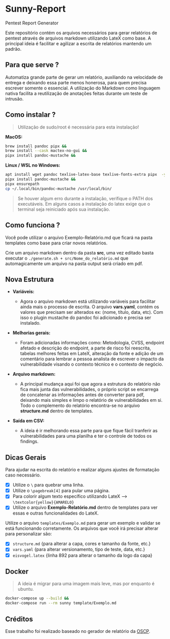 # Sunny-Report

Pentest Report Generator

Este repositório contém os arquivos necessários para gerar relatórios de pentest através de
arquivos markdown utilizando LateX como base. A principal ideia é facilitar e agilizar a escrita de relatórios mantendo um padrão.

## Para que serve ?

Automatiza grande parte de gerar um relatório, auxiliando na velocidade de entrega e deixando essa parte menos honerosa, para quem precisa escrever somente o essencial.
A utilização do Markdown como linguagem nativa facilita a reutilização de anotações feitas durante um teste de intrusão.

## Como instalar ?

> Utilização de sudo/root é necessária para esta instalação!

**MacOS:**

```sh
brew install pandoc pipx &&
brew install --cask mactex-no-gui &&
pipx install pandoc-mustache &&
```

**Linux / WSL no Windows:**

```sh
apt install wget pandoc texlive-latex-base texlive-fonts-extra pipx  -y &&
pipx install pandoc-mustache &&
pipx ensurepath
cp ~/.local/bin/pandoc-mustache /usr/local/bin/
```

>Se houver algum erro durante a instalação, verifique o PATH dos executáveis.
>Em alguns casos a instalação do latex exige que o terminal seja reiniciado após
>sua instalação.

## Como funciona ?

Você pode utilizar o arquivo Exemplo-Relatório.md que ficará na pasta templates como base para criar novos
relatórios.

Crie um arquivo markdown dentro da pasta **src**, uma vez editado
basta executar o `./generate.sh + src/Nome_do_relatório.md` que automagicamente
um arquivo na pasta output será criado em pdf.

## Nova Estrutura

- **Variáveis:**
    - Agora o arquivo markdown está utilizando variáveis para facilitar ainda mais o processo de escrita. O arquivo **vars.yaml**, contém os valores que precisam ser alterados ex: (nome, título, data, etc). Com isso o plugin mustache do pandoc foi adicionado e precisa ser instalado.

- **Melhorias gerais:**
	- Foram adicionadas informações como: Metodologia, CVSS, endpoint afetado e descrição do endpoint, a parte de risco foi reescrita, tabelas melhores feitas em LateX, alteração da fonte e adição de um comentário para lembrar a pessoa analista de escrever o impacto da vulnerabilidade visando o contexto técnico e o contexto de negócio.

-  **Arquivo markdown:**
	-  A principal mudança aqui foi que agora a estrutura do relatório não fica mais junta das vulnerabilidades, o próprio script se encarrega de concatenar as informações antes de converter para pdf, deixando mais simples e limpo o relatório de vulnerabilidades em si. Todo o complemento do relatório encontra-se no arquivo **structure.md** dentro de templates.

- **Saída em CSV:**
    - A ideia é ir melhorando essa parte para que fique fácil tranferir as vulnerabilidades para uma planilha e ter o controle de todos os findings.

## Dicas Gerais

Para ajudar na escrita do relatório e realizar alguns ajustes de formatação caso necessário.

- [x] Utilize o `\` para quebrar uma linha.
- [x] Utilize o  `\pagebreak[4]` para pular uma página.
- [x] Para colorir algum texto específico utilizando LateX --> `\textcolor{yellow}{AMARELO}`
- [x] Utilize o arquivo **Exemplo-Relatório.md** dentro de templates para ver essas e outras funcionalidades do LateX.

Utilize o arquivo `templates/Exemplo.md` para gerar um exemplo e validar se está funcionando corretamente.
Os arquivos que você irá precisar alterar para personalizar são:

- [x] `structure.md` {para alterar a capa, cores e tamanho da fonte, etc.}
- [x] `vars.yaml` {para alterar versionamento, tipo de teste, data, etc.}
- [x] `eisvogel.latex` {linha 892 para alterar o tamanho da logo da capa}

## Docker

>A ideia é migrar para uma imagem mais leve, mas por enquanto é ubuntu.

```sh
docker-compose up --build &&
docker-compose run --rm sunny template/Exemplo.md
```

## Créditos

Esse trabalho foi realizado baseado no gerador de relatório da [OSCP](https://github.com/noraj/OSCP-Exam-Report-Template-Markdown).
